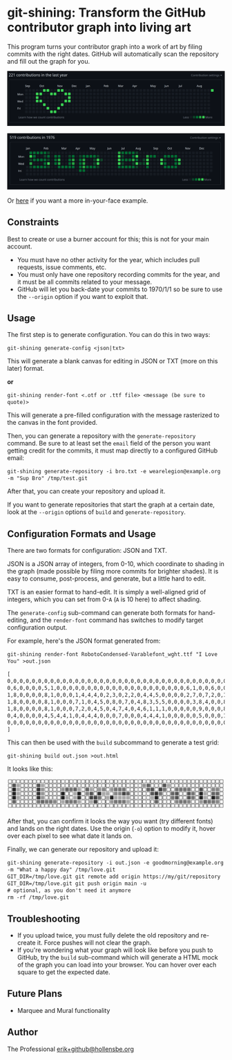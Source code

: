 # git-shining: Transform the GitHub contributor graph into living art

This program turns your contributor graph into a work of art by filing commits with the right dates. GitHub will automatically scan the repository and fill out the graph for you.

<p><center><img src="heart.png" /></center></p>
<p><center><img src="font.png" /></center></p>

Or [here](https://github.com/erikh?tab=overview&from=1978-12-01&to=1978-12-31) if you want a more in-your-face example.

## Constraints

Best to create or use a burner account for this; this is not for your main account.

- You must have no other activity for the year, which includes pull requests, issue comments, etc.
- You must only have one repository recording commits for the year, and it must be all commits related to your message.
- GitHub will let you back-date your commits to 1970/1/1 so be sure to use the `--origin` option if you want to exploit that.

## Usage

The first step is to generate configuration. You can do this in two ways:

```
git-shining generate-config <json|txt>
```

This will generate a blank canvas for editing in JSON or TXT (more on this later) format.

**or**

```
git-shining render-font <.otf or .ttf file> <message (be sure to quote)>
```

This will generate a pre-filled configuration with the message rasterized to the canvas in the font provided.

Then, you can generate a repository with the `generate-repository` command. Be sure to at least set the `email` field of the person you want getting credit for the commits, it must map directly to a configured GitHub email:

```
git-shining generate-repository -i bro.txt -e wearelegion@example.org -m "Sup Bro" /tmp/test.git
```

After that, you can create your repository and upload it.

If you want to generate repositories that start the graph at a certain date, look at the `--origin` options of `build` and `generate-repository`.

## Configuration Formats and Usage

There are two formats for configuration: JSON and TXT.

JSON is a JSON array of integers, from 0-10, which coordinate to shading in the graph (made possible by filing more commits for brighter shades). It is easy to consume, post-process, and generate, but a little hard to edit.

TXT is an easier format to hand-edit. It is simply a well-aligned grid of integers, which you can set from 0-`A` (`A` is 10 here) to affect shading.

The `generate-config` sub-command can generate both formats for hand-editing, and the `render-font` command has switches to modify target configuration output.

For example, here's the JSON format generated from:

```
git-shining render-font RobotoCondensed-Varablefont_wght.ttf "I Love You" >out.json
```

```
[
0,0,0,0,0,0,0,0,0,0,0,0,0,0,0,0,0,0,0,0,0,0,0,0,0,0,0,0,0,0,0,0,0,0,0,0,0,0,0,0,0,0,0,0,0,0,0,0,0,0,0,0,0,
0,6,0,0,0,0,5,1,0,0,0,0,0,0,0,0,0,0,0,0,0,0,0,0,0,0,0,0,0,6,1,0,0,6,0,0,0,0,0,0,0,0,0,0,0,0,0,0,0,0,0,0,0,
1,8,0,0,0,0,8,1,0,0,0,1,4,4,4,0,2,3,0,2,2,0,4,4,5,0,0,0,0,2,7,0,7,2,0,1,4,4,4,0,1,4,0,1,4,0,0,0,0,0,0,0,0,
1,8,0,0,0,0,8,1,0,0,0,7,1,0,4,5,0,8,0,7,0,4,8,3,5,5,0,0,0,0,3,8,4,0,0,8,0,0,5,4,2,7,0,2,6,0,0,0,0,0,0,0,0,
1,8,0,0,0,0,8,1,0,0,0,7,2,0,4,5,0,4,7,4,0,4,6,1,1,1,0,0,0,0,0,9,0,0,0,8,1,0,5,4,2,7,0,5,8,0,0,0,0,0,0,0,0,
0,4,0,0,0,0,4,5,4,4,1,0,4,4,4,0,0,0,7,0,0,0,4,4,4,1,0,0,0,0,0,5,0,0,0,1,4,4,3,0,0,4,4,4,3,0,0,0,0,0,0,0,0,
0,0,0,0,0,0,0,0,0,0,0,0,0,0,0,0,0,0,0,0,0,0,0,0,0,0,0,0,0,0,0,0,0,0,0,0,0,0,0,0,0,0,0,0,0,0,0,0,0,0,0,0,0
]
```

This can then be used with the `build` subcommand to generate a test grid:

```
git-shining build out.json >out.html
```

It looks like this:

<p><center><img src="build-example.png" /></center></p>

After that, you can confirm it looks the way you want (try different fonts) and lands on the right dates. Use the origin (`-o`) option to modify it, hover over each pixel to see what date it lands on.

Finally, we can generate our repository and upload it:

```
git-shining generate-repository -i out.json -e goodmorning@example.org -m "What a happy day" /tmp/love.git
GIT_DIR=/tmp/love.git git remote add origin https://my/git/repository
GIT_DIR=/tmp/love.git git push origin main -u
# optional, as you don't need it anymore
rm -rf /tmp/love.git
```

## Troubleshooting

- If you upload twice, you must fully delete the old repository and re-create it. Force pushes will not clear the graph.
- If you're wondering what your graph will look like before you push to GitHub, try the `build` sub-command which will generate a HTML mock of the graph you can load into your browser. You can hover over each square to get the expected date.

## Future Plans

- Marquee and Mural functionality

## Author

The Professional <erik+github@hollensbe.org>
